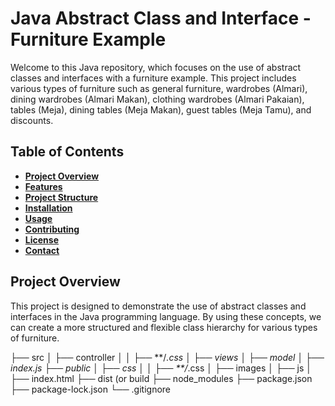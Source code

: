 # Java Abstract Class and Interface - Furniture Example

Welcome to this Java repository, which focuses on the use of abstract classes and interfaces with a furniture example. This project includes various types of furniture such as general furniture, wardrobes (Almari), dining wardrobes (Almari Makan), clothing wardrobes (Almari Pakaian), tables (Meja), dining tables (Meja Makan), guest tables (Meja Tamu), and discounts.

## Table of Contents
* [**Project Overview**]()
* [**Features**]()
* [**Project Structure**]()
* [**Installation**]()
* [**Usage**]()
* [**Contributing**]()
* [**License**]()
* [**Contact**]()

## Project Overview

This project is designed to demonstrate the use of abstract classes and interfaces in the Java programming language. By using these concepts, we can create a more structured and flexible class hierarchy for various types of furniture.

├── src
│   ├── controller
│   │   ├── **/*.css
│   ├── views
│   ├── model
│   ├── index.js
├── public
│   ├── css
│   │   ├── **/*.css
│   ├── images
│   ├── js
│   ├── index.html
├── dist (or build
├── node_modules
├── package.json
├── package-lock.json
└── .gitignore